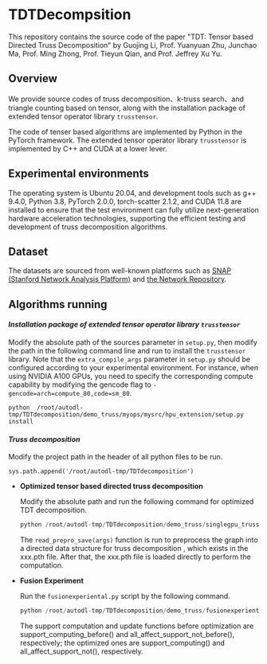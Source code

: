 # TDTDecompsition
This repository contains the source code of the paper "TDT: Tensor based Directed Truss Decomposition" by Guojing Li, Prof. Yuanyuan Zhu, Junchao Ma, Prof. Ming Zhong, Prof. Tieyun Qian, and Prof. Jeffrey Xu Yu.

## Overview
We provide source codes of truss decomposition、k-truss search、and triangle counting based on tensor, along with the installation package of extended tensor operator library `trusstensor`.

The code of tenser based algorithms are implemented by Python in the PyTorch framework. The extended tensor operator library `trusstensor` is implemented by C++ and CUDA at a lower lever.

## Experimental environments
The operating system is Ubuntu 20.04, and development tools such as g++ 9.4.0, Python 3.8, PyTorch 2.0.0, torch-scatter 2.1.2, and CUDA 11.8 are installed to ensure that the test environment can fully utilize next-generation hardware acceleration technologies, supporting the efficient testing and development of truss
decomposition algorithms.

## Dataset
The datasets are sourced from well-known platforms such as
[SNAP (Stanford Network Analysis Platform)](https://snap.stanford.edu/data/) and [the Network Repository](https://networkrepository.com/index.php).

## Algorithms running 
#### ***Installation package of extended tensor operator library `trusstensor`***
Modify the absolute path of the sources parameter in `setup.py`, then modify the path in the following command line and run to install the `trusstensor` library. Note that the `extra_compile_args` parameter in `setup.py` should be configured according to your experimental environment. For instance, when using NVIDIA A100 GPUs, you need to specify the corresponding compute capability by modifying the gencode flag to `-gencode=arch=compute_80,code=sm_80`.
```
python  /root/autodl-tmp/TDTdecomposition/demo_truss/myops/mysrc/hpu_extension/setup.py install
```

####  ***Truss decomposition***
Modify the project path in the header of all python files to be run.
```
sys.path.append('/root/autodl-tmp/TDTdecomposition')
```

- **Optimized tensor based directed truss decomposition**

    Modify the absolute path  and run the following command for optimized TDT decomposition.
    ```python
    python /root/autodl-tmp/TDTdecomposition/demo_truss/singlegpu_truss.py  --graph /root/autodl-tmp/TDTdecomposition/test_data/example_graph.txt  --output  /root/autodl-tmp/TDTdecomposition/test_data/output/test.pth  --cuda
    ```
    The `read_prepro_save(args)` function is run to preprocess the graph into a directed data structure for truss decomposition , which exists in the xxx.pth file. After that, the xxx.pth file is loaded directly to perform the computation.

- **Fusion Experiment**

    Run the `fusionexperiental.py` script by the following command.
    
    ```python
    python /root/autodl-tmp/TDTdecomposition/demo_truss/fusionexperiental.py  --graph /root/autodl-tmp/TDTdecomposition/test_data/example_graph.txt  --output  /root/autodl-tmp/TDTdecomposition/test_data/output/test.pth  --cuda
    ```
    The support computation and update functions before optimization are support_computing_before() and all_affect_support_not_before(), respectively; the optimized ones are support_computing() and all_affect_support_not(), respectively.

